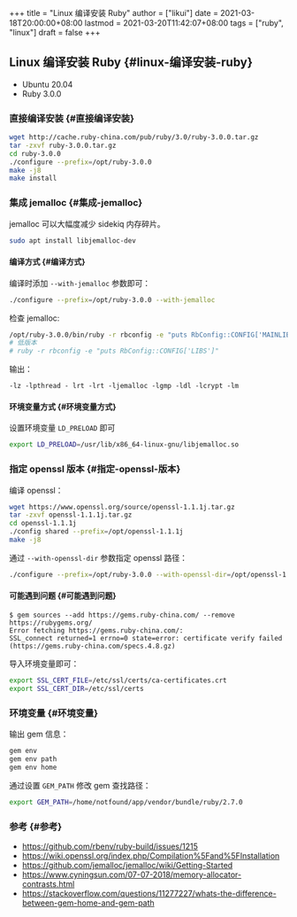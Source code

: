 +++
title = "Linux 编译安装 Ruby"
author = ["likui"]
date = 2021-03-18T20:00:00+08:00
lastmod = 2021-03-20T11:42:07+08:00
tags = ["ruby", "linux"]
draft = false
+++

## Linux 编译安装 Ruby {#linux-编译安装-ruby}

-   Ubuntu 20.04
-   Ruby 3.0.0


### 直接编译安装 {#直接编译安装}

```bash
wget http://cache.ruby-china.com/pub/ruby/3.0/ruby-3.0.0.tar.gz
tar -zxvf ruby-3.0.0.tar.gz
cd ruby-3.0.0
./configure --prefix=/opt/ruby-3.0.0
make -j8
make install
```


### 集成 jemalloc {#集成-jemalloc}

jemalloc 可以大幅度减少 sidekiq 内存碎片。

```bash
sudo apt install libjemalloc-dev
```


#### 编译方式 {#编译方式}

编译时添加 `--with-jemalloc` 参数即可：

```bash
./configure --prefix=/opt/ruby-3.0.0 --with-jemalloc
```

检查 jemalloc:

```bash
/opt/ruby-3.0.0/bin/ruby -r rbconfig -e "puts RbConfig::CONFIG['MAINLIBS']"
# 低版本
# ruby -r rbconfig -e "puts RbConfig::CONFIG['LIBS']"
```

输出：

```text
-lz -lpthread - lrt -lrt -ljemalloc -lgmp -ldl -lcrypt -lm
```


#### 环境变量方式 {#环境变量方式}

设置环境变量 `LD_PRELOAD` 即可

```bash
export LD_PRELOAD=/usr/lib/x86_64-linux-gnu/libjemalloc.so
```


### 指定 openssl 版本 {#指定-openssl-版本}

编译 openssl：

```bash
wget https://www.openssl.org/source/openssl-1.1.1j.tar.gz
tar -zxvf openssl-1.1.1j.tar.gz
cd openssl-1.1.1j
./config shared --prefix=/opt/openssl-1.1.1j
make -j8
```

通过 `--with-openssl-dir` 参数指定 openssl 路径：

```bash
./configure --prefix=/opt/ruby-3.0.0 --with-openssl-dir=/opt/openssl-1.1.1j
```


#### 可能遇到问题 {#可能遇到问题}

```text
$ gem sources --add https://gems.ruby-china.com/ --remove https://rubygems.org/
Error fetching https://gems.ruby-china.com/:
SSL_connect returned=1 errno=0 state=error: certificate verify failed (https://gems.ruby-china.com/specs.4.8.gz)
```

导入环境变量即可：

```bash
export SSL_CERT_FILE=/etc/ssl/certs/ca-certificates.crt
export SSL_CERT_DIR=/etc/ssl/certs
```


### 环境变量 {#环境变量}

输出 gem 信息：

```bash
gem env
gem env path
gem env home
```

通过设置 `GEM_PATH` 修改 gem 查找路径：

```bash
export GEM_PATH=/home/notfound/app/vendor/bundle/ruby/2.7.0
```


### 参考 {#参考}

-   <https://github.com/rbenv/ruby-build/issues/1215>
-   <https://wiki.openssl.org/index.php/Compilation%5Fand%5FInstallation>
-   <https://github.com/jemalloc/jemalloc/wiki/Getting-Started>
-   <https://www.cyningsun.com/07-07-2018/memory-allocator-contrasts.html>
-   <https://stackoverflow.com/questions/11277227/whats-the-difference-between-gem-home-and-gem-path>
